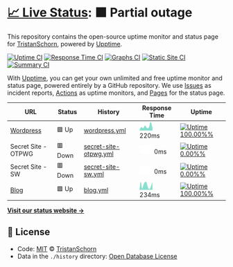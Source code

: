 # [📈 Live Status](https://TristanSchorn.github.io/status): <!--live status--> **🟧 Partial outage**

This repository contains the open-source uptime monitor and status page for [TristanSchorn](tristanschorn.netlify.app), powered by [Upptime](https://github.com/upptime/upptime).

[![Uptime CI](https://github.com/koj-co/upptime/workflows/Uptime%20CI/badge.svg)](https://github.com/koj-co/upptime/actions?query=workflow%3A%22Uptime+CI%22)
[![Response Time CI](https://github.com/koj-co/upptime/workflows/Response%20Time%20CI/badge.svg)](https://github.com/koj-co/upptime/actions?query=workflow%3A%22Response+Time+CI%22)
[![Graphs CI](https://github.com/koj-co/upptime/workflows/Graphs%20CI/badge.svg)](https://github.com/koj-co/upptime/actions?query=workflow%3A%22Graphs+CI%22)
[![Static Site CI](https://github.com/koj-co/upptime/workflows/Static%20Site%20CI/badge.svg)](https://github.com/koj-co/upptime/actions?query=workflow%3A%22Static+Site+CI%22)
[![Summary CI](https://github.com/koj-co/upptime/workflows/Summary%20CI/badge.svg)](https://github.com/koj-co/upptime/actions?query=workflow%3A%22Summary+CI%22)

With [Upptime](https://upptime.js.org), you can get your own unlimited and free uptime monitor and status page, powered entirely by a GitHub repository. We use [Issues](https://github.com/TristanSchorn/status/issues) as incident reports, [Actions](https://github.com/TristanSchorn/status/actions) as uptime monitors, and [Pages](https://TristanSchorn.github.io/status) for the status page.

<!--start: status pages-->
<!-- This summary is generated by Upptime (https://github.com/upptime/upptime) -->
<!-- Do not edit this manually, your changes will be overwritten -->

| URL                                               | Status  | History                                                                                                       | Response Time                                                                        | Uptime                                                                                                                                                                                                                                      |
| ------------------------------------------------- | ------- | ------------------------------------------------------------------------------------------------------------- | ------------------------------------------------------------------------------------ | ------------------------------------------------------------------------------------------------------------------------------------------------------------------------------------------------------------------------------------------- |
| [Wordpress](https://tristanschorn.wordpress.com/) | 🟩 Up   | [wordpress.yml](https://github.com/TristanSchorn/status/commits/master/history/wordpress.yml)                 | <img alt="Response time graph" src="./graphs/wordpress.png" height="20"> 220ms       | [![Uptime 100.00%%](https://img.shields.io/endpoint?url=https%3A%2F%2Fraw.githubusercontent.com%2FTristanSchorn%2Fstatus%2Fmaster%2Fapi%2Fwordpress%2Fuptime.json)](https://TristanSchorn.github.io/status/history/wordpress)               |
| Secret Site - OTPWG                               | 🟥 Down | [secret-site-otpwg.yml](https://github.com/TristanSchorn/status/commits/master/history/secret-site-otpwg.yml) | <img alt="Response time graph" src="./graphs/secret-site-otpwg.png" height="20"> 0ms | [![Uptime 0.00%%](https://img.shields.io/endpoint?url=https%3A%2F%2Fraw.githubusercontent.com%2FTristanSchorn%2Fstatus%2Fmaster%2Fapi%2Fsecret-site-otpwg%2Fuptime.json)](https://TristanSchorn.github.io/status/history/secret-site-otpwg) |
| Secret Site - SW                                  | 🟥 Down | [secret-site-sw.yml](https://github.com/TristanSchorn/status/commits/master/history/secret-site-sw.yml)       | <img alt="Response time graph" src="./graphs/secret-site-sw.png" height="20"> 0ms    | [![Uptime 0.00%%](https://img.shields.io/endpoint?url=https%3A%2F%2Fraw.githubusercontent.com%2FTristanSchorn%2Fstatus%2Fmaster%2Fapi%2Fsecret-site-sw%2Fuptime.json)](https://TristanSchorn.github.io/status/history/secret-site-sw)       |
| [Blog](https://tristanschorn.netlify.app/)        | 🟩 Up   | [blog.yml](https://github.com/TristanSchorn/status/commits/master/history/blog.yml)                           | <img alt="Response time graph" src="./graphs/blog.png" height="20"> 234ms            | [![Uptime 100.00%%](https://img.shields.io/endpoint?url=https%3A%2F%2Fraw.githubusercontent.com%2FTristanSchorn%2Fstatus%2Fmaster%2Fapi%2Fblog%2Fuptime.json)](https://TristanSchorn.github.io/status/history/blog)                         |

<!--end: status pages-->

[**Visit our status website →**](https://TristanSchorn.github.io/status)

## 📄 License

- Code: [MIT](./LICENSE) © [TristanSchorn](tristanschorn.netlify.app)
- Data in the `./history` directory: [Open Database License](https://opendatacommons.org/licenses/odbl/1-0/)
